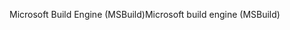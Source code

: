 <span data-ttu-id="57a2b-101">Microsoft Build Engine (MSBuild)</span><span class="sxs-lookup"><span data-stu-id="57a2b-101">Microsoft build engine (MSBuild)</span></span>